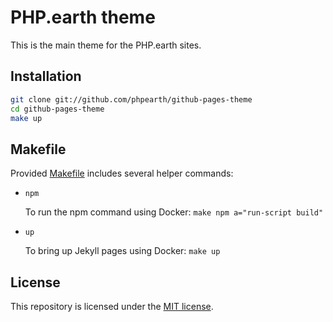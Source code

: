 # PHP.earth theme

This is the main theme for the PHP.earth sites.

## Installation

```bash
git clone git://github.com/phpearth/github-pages-theme
cd github-pages-theme
make up
```

## Makefile

Provided [Makefile](Makefile) includes several helper commands:

* `npm`

  To run the npm command using Docker: `make npm a="run-script build"`

* `up`

  To bring up Jekyll pages using Docker: `make up`

## License

This repository is licensed under the [MIT license](LICENSE).
